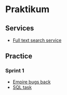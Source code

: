 # Praktikum
  
## Services
* [Full text search service](https://github.com/KazakovDenis/praktikum/tree/master/search_service#praktikum)

## Practice
### Sprint 1
* [Empire bugs back](https://github.com/KazakovDenis/praktikum/blob/master/practice/sprint_1/empire_bugs_back.py) 
* [SQL task](https://github.com/KazakovDenis/praktikum/blob/master/practice/sprint_1/sqlite.sql)